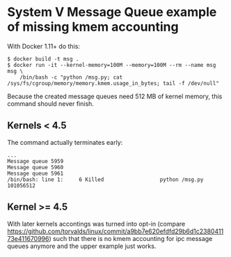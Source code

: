 # System V Message Queue example of missing kmem accounting

With Docker 1.11+ do this:

```shell
$ docker build -t msg .
$ docker run -it --kernel-memory=100M --memory=100M --rm --name msg msg \
    /bin/bash -c "python /msg.py; cat /sys/fs/cgroup/memory/memory.kmem.usage_in_bytes; tail -f /dev/null"
```

Because the created message queues need 512 MB of kernel memory, this command should never finish. 

## Kernels < 4.5

The command actually terminates early:

```
...
Message queue 5959
Message queue 5960
Message queue 5961
/bin/bash: line 1:     6 Killed                  python /msg.py
101056512
```

## Kernel >= 4.5

With later kernels accontings was turned into opt-in (compare https://github.com/torvalds/linux/commit/a9bb7e620efdfd29b6d1c238041173e411670996) such that there is no kmem accounting for ipc message queues anymore and the upper example just works.
